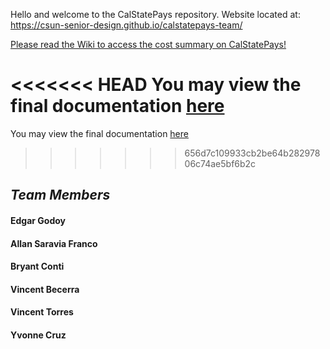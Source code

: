Hello and welcome to the CalStatePays repository.
Website located at: https://csun-senior-design.github.io/calstatepays-team/

[Please read the Wiki to access the cost summary on CalStatePays!](https://github.com/CSUN-Senior-Design/calstatepays-team/wiki)

<<<<<<< HEAD
You may view the final documentation [here](https://docs.google.com/document/d/1GVkjXNzURXZelleRzvYcREZwdqlL2TjgsJ20qqNibbY/)
=======
You may view the final documentation [here](https://docs.google.com/document/d/1GVkjXNzURXZelleRzvYcREZwdqlL2TjgsJ20qqNibbY/edit?usp=sharing)
>>>>>>> 656d7c109933cb2be64b28297806c74ae5bf6b2c

___Team Members___  
---
#### Edgar Godoy  
#### Allan Saravia Franco  
#### Bryant Conti  
#### Vincent Becerra  
#### Vincent Torres  
#### Yvonne Cruz
